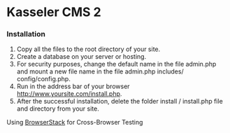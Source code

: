 Kasseler CMS 2
=======
### Installation
1. Copy all the files to the root directory of your site.
2. Create a database on your server or hosting.
3. For security purposes, change the default name in the file admin.php and mount a new file name in the file admin.php includes/сonfig/config.php.
4. Run in the address bar of your browser http://www.yoursite.com/install.php.
5. After the successful installation, delete the folder install / install.php file and directory from your site.

Using [BrowserStack] for Cross-Browser Testing

[BrowserStack]:https://www.browserstack.com/
